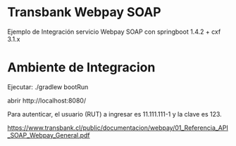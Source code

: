 # Transbank Webpay SOAP
Ejemplo de Integración servicio Webpay SOAP con springboot 1.4.2 + cxf 3.1.x

# Ambiente de Integracion

Ejecutar: ./gradlew bootRun

abrir   http://localhost:8080/

Para autenticar, el usuario (RUT) a ingresar es 11.111.111-1 y la clave es 123.


https://www.transbank.cl/public/documentacion/webpay/01_Referencia_API_SOAP_Webpay_General.pdf

